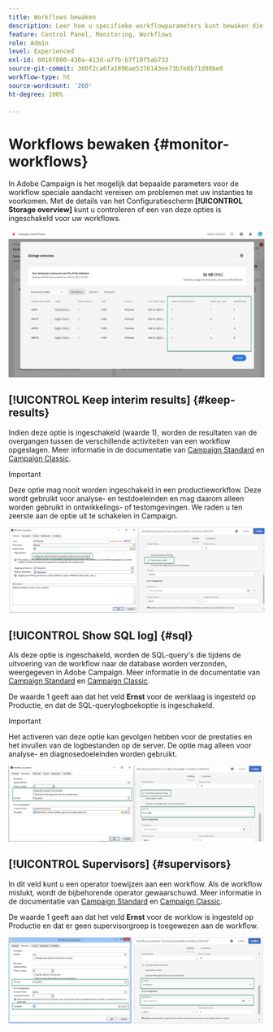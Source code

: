```yaml
---
title: Workflows bewaken
description: Leer hoe u specifieke workflowparameters kunt bewaken die aandacht vereisen om problemen in uw instanties te voorkomen.
feature: Control Panel, Monitoring, Workflows
role: Admin
level: Experienced
exl-id: 8016f800-430a-413d-a77b-b7f18f5ab733
source-git-commit: 360f2ca6fa1896ae5376143ee73b7e8b71d98be0
workflow-type: ht
source-wordcount: '260'
ht-degree: 100%

---
```


# Workflows bewaken {#monitor-workflows}

<!-- Clean paused and completed workflows

When [!DNL Adobe Campaign] workflows are paused or completed, they leave temporary tables on your instances database that consume space and can lead to performance issues.

Control Panel allows you to identify those workflows and clean the temporary resources generated on your instances.

>[!NOTE]
>
>Technically, this operation executes the **[!UICONTROL Database cleanup technical workflow]** that runs on your Campaign instance everyday (see [Campaign Standard](https://experienceleague.adobe.com/docs/campaign-standard/using/administrating/application-settings/technical-workflows.html#list-of-technical-workflows) and [Campaign Classic](https://experienceleague.adobe.com/docs/campaign-classic/using/monitoring-campaign-classic/data-processing/database-cleanup-workflow.html) documentation). 

To clean paused and completed workflows, follow these steps:

1. Navigate to the **[!UICONTROL Performance monitoring]** card.

1. In the **[!UICONTROL Databases]** tab, select the instance where you want to perform the operation.

1. Access the **[!UICONTROL Storage overview]** details, then filter the list on **[!UICONTROL Temporary tables]**. Learn more on **[!UICONTROL Storage overview]** in [this page](database-storage-overview.md).

    ![](assets/wkf-monitoring-filter.png)

1. All temporary tables generated on your instances by workflows and deliveries display. Click the **[!UICONTROL Clean now]** button to delete the resources generated by paused and completed workflows.

    ![](assets/wkf-monitoring-clean.png)

1. Once the operation is confirmed, you can track the estimated remaining time in the **[!UICONTROL Storage overview]** list.

    ![](assets/wkf-monitoring-in-progress.png)

Monitor workflow parameters -->

In Adobe Campaign is het mogelijk dat bepaalde parameters voor de workflow speciale aandacht vereisen om problemen met uw instanties te voorkomen. Met de details van het Configuratiescherm **[!UICONTROL Storage overview]** kunt u controleren of een van deze opties is ingeschakeld voor uw workflows.

![](assets/wkf-monitoring-parameters.png)

## **[!UICONTROL Keep interim results]** {#keep-results}

Indien deze optie is ingeschakeld (waarde 1), worden de resultaten van de overgangen tussen de verschillende activiteiten van een workflow opgeslagen. Meer informatie in de documentatie van [Campaign Standard](https://experienceleague.adobe.com/docs/campaign-standard/using/managing-processes-and-data/executing-a-workflow/managing-execution-options.html?lang=nl) en [Campaign Classic](https://experienceleague.adobe.com/docs/campaign-standard/using/managing-processes-and-data/executing-a-workflow/managing-execution-options.html?lang=nl).

>[!IMPORTANT]
>
>Deze optie mag nooit worden ingeschakeld in een productieworkflow. Deze wordt gebruikt voor analyse- en testdoeleinden en mag daarom alleen worden gebruikt in ontwikkelings- of testomgevingen. We raden u ten zeerste aan de optie uit te schakelen in Campaign.

![](assets/wkf-monitoring-keep.png)

## **[!UICONTROL Show SQL log]** {#sql}

Als deze optie is ingeschakeld, worden de SQL-query&#39;s die tijdens de uitvoering van de workflow naar de database worden verzonden, weergegeven in Adobe Campaign. Meer informatie in de documentatie van [Campaign Standard](https://experienceleague.adobe.com/docs/campaign-standard/using/managing-processes-and-data/executing-a-workflow/managing-execution-options.html?lang=nl) en [Campaign Classic](https://experienceleague.adobe.com/docs/campaign-classic/using/automating-with-workflows/advanced-management/workflow-properties.html?lang=nl#execution).

De waarde 1 geeft aan dat het veld **Ernst** voor de werklaag is ingesteld op Productie, en dat de SQL-querylogboekoptie is ingeschakeld.

>[!IMPORTANT]
>
>Het activeren van deze optie kan gevolgen hebben voor de prestaties en het invullen van de logbestanden op de server. De optie mag alleen voor analyse- en diagnosedoeleinden worden gebruikt.

![](assets/wkf-monitoring-sql.png)

## **[!UICONTROL Supervisors]** {#supervisors}

In dit veld kunt u een operator toewijzen aan een workflow. Als de workflow mislukt, wordt de bijbehorende operator gewaarschuwd. Meer informatie in de documentatie van [Campaign Standard](https://experienceleague.adobe.com/docs/campaign-standard/using/managing-processes-and-data/executing-a-workflow/monitoring-workflow-execution.html?lang=nl#error-management) en [Campaign Classic](https://experienceleague.adobe.com/docs/campaign-classic/using/automating-with-workflows/advanced-management/workflow-properties.html?lang=nl#error-management).

De waarde 1 geeft aan dat het veld **Ernst** voor de worklow is ingesteld op Productie en dat er geen supervisorgroep is toegewezen aan de workflow.

![](assets/wkf-monitoring-supervisors.png)


